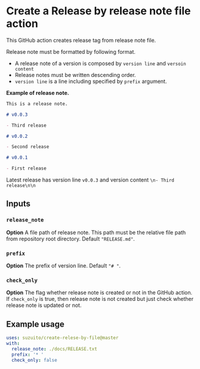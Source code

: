 # Create a Release by release note file action

This GitHub action creates release tag from release note file.

Release note must be formatted by following format.

- A release note of a version is composed by `version line` and `versoin content`
- Release notes must be written descending order.
- `version line` is a line including specified by `prefix` argument.

**Example of release note.**

```markdown
This is a release note.

# v0.0.3

- Third release

# v0.0.2

- Second release

# v0.0.1

- First release
```

Latest release has version line `v0.0.3` and version content `\n- Third release\n\n`

## Inputs

### `release_note`

**Option** A file path of release note. This path must be the relative file path from repository root directory. Default `"RELEASE.md"`.

### `prefix`

**Option** The prefix of version line. Default `"# "`.

### `check_only`

**Option** The flag whether release note is created or not in the GitHub action. If `check_only` is true, then release note is not created but just check whether release note is updated or not.

## Example usage

```yml
uses: suzuito/create-relese-by-file@master
with:
  release_note: ./docs/RELEASE.txt
  prefix: '* '
  check_only: false
```

